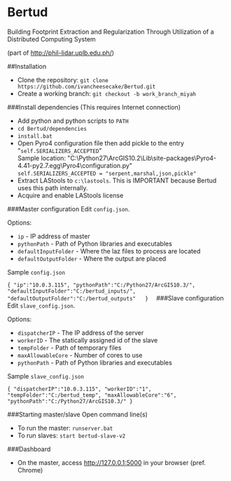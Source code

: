 # Bertud
Building Footprint Extraction and Regularization Through Utilization of a Distributed Computing System

(part of http://phil-lidar.uplb.edu.ph/)

##Installation 
* Clone the repository: `git clone https://github.com/ivancheesecake/Bertud.git`
* Create a working branch: `git checkout -b work_branch_miyah`

###Install dependencies
(This requires Internet connection)
* Add python and python scripts to `PATH` 
* `cd Bertud/dependencies`
* `install.bat`
* Open Pyro4 configuration file then add pickle to the entry "`self.SERIALIZERS_ACCEPTED`"<br />
	Sample location: "C:\Python27\ArcGIS10.2\Lib\site-packages\Pyro4-4.41-py2.7.egg\Pyro4\configuration.py"<br />
	`self.SERIALIZERS_ACCEPTED = "serpent,marshal,json,pickle"`
* Extract LAStools to `c:\lastools`. This is IMPORTANT because Bertud uses this path internally.
* Acquire and enable LAStools license

###Master configuration
Edit `config.json`.

Options:

* `ip` - IP address of master
* `pythonPath` - Path of Python libraries and executables
* `defaultInputFolder` - Where the laz files to process are located
* `defaultOutputFolder` - Where the output are placed

Sample `config.json`

`{
   "ip":"10.0.3.115",
   "pythonPath":"C:/Python27/ArcGIS10.3/",
   "defaultInputFolder":"C:/bertud_inputs/",
   "defaultOutputFolder":"C:/bertud_outputs"  
 } 
`
###Slave configuration
Edit `slave_config.json`.

Options:
* `dispatcherIP` - The IP address of the server
* `workerID` - The statically assigned id of the slave
* `tempFolder` - Path of temporary files
* `maxAllowableCore` - Number of cores to use
* `pythonPath` - Path of Python libraries and executables

Sample `slave_config.json`

`{
   "dispatcherIP":"10.0.3.115",
   "workerID":"1", 
   "tempFolder":"C:/bertud_temp",
   "maxAllowableCore":"6",
   "pythonPath":"C:/Python27/ArcGIS10.3/"
}`

###Starting master/slave
Open command line(s)
* To run the master: `runserver.bat`
* To run slaves: `start bertud-slave-v2`
 
###Dashboard
* On the master, access http://127.0.0.1:5000 in your browser (pref. Chrome)

